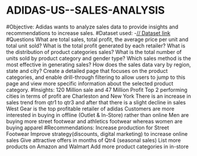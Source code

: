 # ADIDAS-US--SALES-ANALYSIS
#Objective:
Adidas wants to analyze sales data to provide insights and recommendations to increase sales.
#Dataset used:
-<a href="https://github.com/SahasraKalwa/ADIDAS-US--SALES-ANALYSIS/blob/main/Adidas_Sales_PracticeSet-5_dataset.xlsx">// Dataset link </a>
#Questions
What are total sales, total profit, the average price per unit and total unit sold?
What is the total profit generated by each retailer?
What is the distribution of product categories sales?
What is the total number of units sold by product category and gender type?
Which sales method is the most effective in generating sales?
How does the sales data vary by region, state and city?
Create a detailed page that focuses on the product categories, and enable drill-through filtering to allow users to jump to this page and view more specific information about the selected product category.
#Insights:
120 Million sale and 47 Million Profit
Top 2 performing cities in terms of profit are Charleston and New York
There is an increase in sales trend from qtr1 to qtr3 and after that there is a slight decline in sales
West Gear is the top profitable retailer of adidas
Customers are more interested in buying in offline (Outlet & In-Store) rather than online
Men are buying more street footwear and athletics footwear whereas women are buying apparel
#Recommendations:
Increase production for Street Footwear
Improve strategy(discounts, digital marketing) to increase online sales
Give attractive offers in months of Qtr4 (seasonal sales)
List more products on Amazon and Walmart
Add more product categories in in-store
